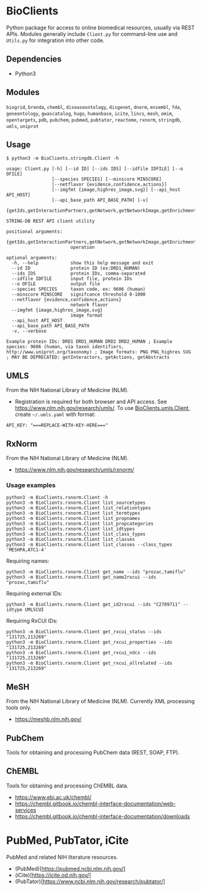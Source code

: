 # BioClients

Python package for access to online biomedical resources,
usually via REST APIs. Modules generally include
`Client.py` for command-line use and `Utils.py` for
integration into other code.

## Dependencies

* Python3

## Modules

`biogrid`, `brenda`, `chembl`, `diseaseontology`, `disgenet`, `dnorm`, `ensembl`, `fda`, `geneontology`, `gwascatalog`, `hugo`, `humanbase`, `icite`, `lincs`, `mesh`, `omim`, `opentargets`, `pdb`, `pubchem`, `pubmed`, `pubtator`, `reactome`, `rxnorm`, `stringdb`, `umls`, `uniprot`

## Usage

```
$ python3 -m BioClients.stringdb.Client -h

usage: Client.py [-h] [--id ID] [--ids IDS] [--idfile IDFILE] [--o OFILE]
                 [--species SPECIES] [--minscore MINSCORE]
                 [--netflavor {evidence,confidence,actions}]
                 [--imgfmt {image,highres_image,svg}] [--api_host API_HOST]
                 [--api_base_path API_BASE_PATH] [-v]
                 {getIds,getInteractionPartners,getNetwork,getNetworkImage,getEnrichment,getPPIEnrichment,getInteractors,getActions,getAbstracts}

STRING-DB REST API client utility

positional arguments:
  {getIds,getInteractionPartners,getNetwork,getNetworkImage,getEnrichment,getPPIEnrichment,getInteractors,getActions,getAbstracts}
                        operation

optional arguments:
  -h, --help            show this help message and exit
  --id ID               protein ID (ex:DRD1_HUMAN)
  --ids IDS             protein IDs, comma-separated
  --idfile IDFILE       input file, protein IDs
  --o OFILE             output file
  --species SPECIES     taxon code, ex: 9606 (human)
  --minscore MINSCORE   signifcance threshold 0-1000
  --netflavor {evidence,confidence,actions}
                        network flavor
  --imgfmt {image,highres_image,svg}
                        image format
  --api_host API_HOST
  --api_base_path API_BASE_PATH
  -v, --verbose

Example protein IDs: DRD1 DRD1_HUMAN DRD2 DRD2_HUMAN ; Example species: 9606 (human, via taxon identifiers, http://www.uniprot.org/taxonomy) ; Image formats: PNG PNG_highres SVG ; MAY BE DEPRECATED: getInteractors, getActions, getAbstracts
```

##  UMLS

From the NIH National Library of Medicine (NLM).

* Registration is required for both browser and API access.  See
<https://www.nlm.nih.gov/research/umls/>. To use
[BioClients.umls.Client](BioClients/umls/Client.py), create `~/.umls.yaml` with
format:

```
API_KEY: "===REPLACE-WITH-KEY-HERE==="
```

##  RxNorm

From the NIH National Library of Medicine (NLM).

* <https://www.nlm.nih.gov/research/umls/rxnorm/>

### Usage examples

```
python3 -m BioClients.rxnorm.Client -h
python3 -m BioClients.rxnorm.Client list_sourcetypes
python3 -m BioClients.rxnorm.Client list_relationtypes
python3 -m BioClients.rxnorm.Client list_termtypes
python3 -m BioClients.rxnorm.Client list_propnames
python3 -m BioClients.rxnorm.Client list_propcategories
python3 -m BioClients.rxnorm.Client list_idtypes
python3 -m BioClients.rxnorm.Client list_class_types
python3 -m BioClients.rxnorm.Client list_classes
python3 -m BioClients.rxnorm.Client list_classes --class_types 'MESHPA,ATC1-4'
```

Requiring names:

```
python3 -m BioClients.rxnorm.Client get_name --ids "prozac,tamiflu"
python3 -m BioClients.rxnorm.Client get_name2rxcui --ids "prozac,tamiflu"
```

Requiring external IDs:
```
python3 -m BioClients.rxnorm.Client get_id2rxcui --ids "C2709711" --idtype UMLSCUI
```

Requiring RxCUI IDs:
```
python3 -m BioClients.rxnorm.Client get_rxcui_status --ids "131725,213269"
python3 -m BioClients.rxnorm.Client get_rxcui_properties --ids "131725,213269"
python3 -m BioClients.rxnorm.Client get_rxcui_ndcs --ids "131725,213269"
python3 -m BioClients.rxnorm.Client get_rxcui_allrelated --ids "131725,213269"
```

##  MeSH

From the NIH National Library of Medicine (NLM).
Currently XML processing tools only.

* <https://meshb.nlm.nih.gov/>

## PubChem

Tools for obtaining and processing PubChem data (REST, SOAP, FTP).

## ChEMBL

Tools for obtaining and processing ChEMBL data.

* https://www.ebi.ac.uk/chembl/
* https://chembl.gitbook.io/chembl-interface-documentation/web-services
* https://chembl.gitbook.io/chembl-interface-documentation/downloads

# PubMed, PubTator, iCite

PubMed and related NIH literature resources.

* (PubMed)[https://pubmed.ncbi.nlm.nih.gov/]
* (iCite)[https://icite.od.nih.gov/]
* (PubTator)[https://www.ncbi.nlm.nih.gov/research/pubtator/]

